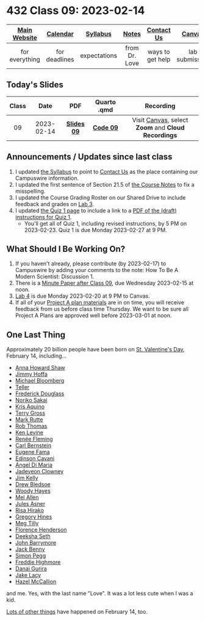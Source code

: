 # 432 Class 09: 2023-02-14

[Main Website](https://thomaselove.github.io/432-2023/) | [Calendar](https://thomaselove.github.io/432-2023/calendar.html) | [Syllabus](https://thomaselove.github.io/432-syllabus-2023/) | [Notes](https://thomaselove.github.io/432-notes/) | [Contact Us](https://thomaselove.github.io/432-2023/contact.html) | [Canvas](https://canvas.case.edu) | [Data and Code](https://github.com/THOMASELOVE/432-data) | [Sources](https://github.com/THOMASELOVE/432-classes-2023/tree/main/sources)
:-----------: | :--------------: | :----------: | :---------: | :-------------: | :-----------: | :------------: |:------:
for everything | for deadlines | expectations | from Dr. Love | ways to get help | lab submission | for downloads | to read

## Today's Slides

Class | Date | PDF | Quarto .qmd | Recording
:---: | :--------: | :------: | :------: | :-------------:
09 | 2023-02-14 | **[Slides 09](https://github.com/THOMASELOVE/432-slides-2023/blob/main/slides09.pdf)** | **[Code 09](https://github.com/THOMASELOVE/432-slides-2023/blob/main/slides09.qmd)** | Visit [Canvas](https://canvas.case.edu/), select **Zoom** and **Cloud Recordings**

## Announcements / Updates since last class

1. I updated [the Syllabus](https://thomaselove.github.io/432-syllabus-2023/) to point to [Contact Us](https://thomaselove.github.io/432-2023/contact.html) as the place containing our Campuswire information.
2. I updated the first sentence of Section 21.5 of [the Course Notes](https://thomaselove.github.io/432-notes/) to fix a misspelling.
3. I updated the Course Grading Roster on our Shared Drive to include feedback and grades on [Lab 3](https://thomaselove.github.io/432-2023/lab3.html).
4. I updated [the Quiz 1 page](https://thomaselove.github.io/432-2023/quiz1.html) to include a link to a [PDF of the (draft) instructions for Quiz 1](https://github.com/THOMASELOVE/432-classes-2023/blob/main/quiz1/instructions_only_draft.pdf). 
    - You'll get all of Quiz 1, including revised instructions, by 5 PM on 2023-02-23. Quiz 1 is due Monday 2023-02-27 at 9 PM.

## What Should I Be Working On?

1. If you haven't already, please contribute (by 2023-02-17) to Campuswire by adding your comments to the note: How To Be A Modern Scientist: Discussion 1.
2. There is a [Minute Paper after Class 09](https://bit.ly/432-2023-minute-09), due Wednesday 2023-02-15 at noon.
3. [Lab 4](https://thomaselove.github.io/432-2023/lab4.html) is due Monday 2023-02-20 at 9 PM to Canvas.
4. If all of your [Project A plan materials](https://thomaselove.github.io/432-2023/projA.html) are in on time, you will receive feedback from us before class time Thursday. We want to be sure all Project A Plans are approved well before 2023-03-01 at noon.

## One Last Thing

Approximately 20 billion people have been born on [St. Valentine's Day](https://en.wikipedia.org/wiki/Valentine%27s_Day), February 14, including...

- [Anna Howard Shaw](https://en.wikipedia.org/wiki/Anna_Howard_Shaw)
- [Jimmy Hoffa](https://en.wikipedia.org/wiki/Jimmy_Hoffa)
- [Michael Bloomberg](https://en.wikipedia.org/wiki/Michael_Bloomberg)
- [Teller](https://en.wikipedia.org/wiki/Teller_(magician))
- [Frederick Douglass](https://en.wikipedia.org/wiki/Frederick_Douglass) 
- [Noriko Sakai](https://en.wikipedia.org/wiki/Noriko_Sakai)
- [Kris Aquino](https://en.wikipedia.org/wiki/Kris_Aquino)
- [Terry Gross](https://en.wikipedia.org/wiki/Terry_Gross)
- [Mark Rutte](https://en.wikipedia.org/wiki/Mark_Rutte)
- [Rob Thomas](https://en.wikipedia.org/wiki/Rob_Thomas_(musician))
- [Ken Levine](https://en.wikipedia.org/wiki/Ken_Levine_(screenwriter))
- [Renée Fleming](https://en.wikipedia.org/wiki/Ren%C3%A9e_Fleming)
- [Carl Bernstein](https://en.wikipedia.org/wiki/Carl_Bernstein)
- [Eugene Fama](https://en.wikipedia.org/wiki/Eugene_Fama)
- [Edinson Cavani](https://en.wikipedia.org/wiki/Edinson_Cavani)
- [Ángel Di Maria](https://en.wikipedia.org/wiki/%C3%81ngel_Di_Mar%C3%ADa)
- [Jadeveon Clowney](https://en.wikipedia.org/wiki/Jadeveon_Clowney)
- [Jim Kelly](https://en.wikipedia.org/wiki/Jim_Kelly)
- [Drew Bledsoe](https://en.wikipedia.org/wiki/Drew_Bledsoe)
- [Woody Hayes](https://en.wikipedia.org/wiki/Woody_Hayes)
- [Mel Allen](https://en.wikipedia.org/wiki/Mel_Allen)
- [Jules Asner](https://en.wikipedia.org/wiki/Jules_Asner)
- [Risa Hirako](https://en.wikipedia.org/wiki/Risa_Hirako)
- [Gregory Hines](https://en.wikipedia.org/wiki/Gregory_Hines)
- [Meg Tilly](https://www.imdb.com/name/nm0000672/)
- [Florence Henderson](https://www.imdb.com/name/nm0001341/)
- [Deeksha Seth](https://en.wikipedia.org/wiki/Deeksha_Seth)
- [John Barrymore](https://en.wikipedia.org/wiki/John_Barrymore)
- [Jack Benny](https://en.wikipedia.org/wiki/Jack_Benny)
- [Simon Pegg](https://www.imdb.com/name/nm0670408/)
- [Freddie Highmore](https://www.imdb.com/name/nm0383603/)
- [Danai Gurira](https://www.imdb.com/name/nm1775091/)
- [Jake Lacy](https://www.imdb.com/name/nm3821405/)
- [Hazel McCallion](https://en.wikipedia.org/wiki/Hazel_McCallion)

and me. Yes, with the last name "Love". It was a lot less cute when I was a kid.

[Lots of other things](https://en.wikipedia.org/wiki/February_14) have happened on February 14, too.
